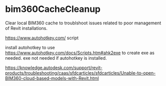 # bim360CacheCleanup
Clear local BIM360 cache to troublshoot issues related to poor management of Revit installations.

https://www.autohotkey.com/ script

install autohotkey to use https://www.autohotkey.com/docs/Scripts.htm#ahk2exe to create exe as needed.  exe not needed if autohotkey is installed.

https://knowledge.autodesk.com/support/revit-products/troubleshooting/caas/sfdcarticles/sfdcarticles/Unable-to-open-BIM360-cloud-based-models-with-Revit.html

